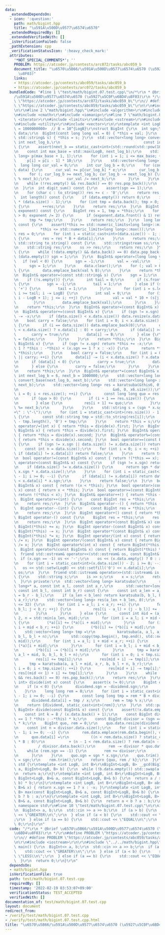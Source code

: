 ```yaml
---
data:
  _extendedDependsOn:
  - icon: ':question:'
    path: math/bigint.hpp
    title: "\u591A\u500D\u9577\u6574\u6570"
  _extendedRequiredBy: []
  _extendedVerifiedWith: []
  _isVerificationFailed: false
  _pathExtension: cpp
  _verificationStatusIcon: ':heavy_check_mark:'
  attributes:
    '*NOT_SPECIAL_COMMENTS*': ''
    PROBLEM: https://atcoder.jp/contests/arc072/tasks/abc059_b
    document_title: "\u6570\u5B66/\u591A\u500D\u9577\u6574\u6570 (\u5927\u5C0F\u6BD4\
      \u8F03)"
    links:
    - https://atcoder.jp/contests/abc059/tasks/abc059_b
    - https://atcoder.jp/contests/arc072/tasks/abc059_b
  bundledCode: "#line 1 \"test/math/bigint.07.test.cpp\"\n/*\r\n * @brief \u6570\u5B66\
    /\u591A\u500D\u9577\u6574\u6570 (\u5927\u5C0F\u6BD4\u8F03)\r\n */\r\n#define PROBLEM\
    \ \"https://atcoder.jp/contests/arc072/tasks/abc059_b\"\r\n// #define PROBLEM\
    \ \"https://atcoder.jp/contests/abc059/tasks/abc059_b\"\r\n\r\n#include <iostream>\r\
    \n\r\n#line 2 \"math/bigint.hpp\"\n#include <algorithm>\r\n#include <cassert>\r\
    \n#include <cmath>\r\n#include <iomanip>\r\n#line 7 \"math/bigint.hpp\"\n#include\
    \ <iterator>\r\n#include <limits>\r\n#include <sstream>\r\n#include <string>\r\
    \n#include <utility>\r\n#include <vector>\r\n\r\ntemplate <int LogB = 9, int B\
    \ = 1000000000>  // B = 10^{LogB}\r\nstruct BigInt {\r\n  int sgn;\r\n  std::vector<int>\
    \ data;\r\n  BigInt(const long long val = 0) { *this = val; }\r\n  BigInt(const\
    \ std::string& s) { *this = s; }\r\n  std::vector<long long> convert_base(const\
    \ int next_log_b,\r\n                                      const int next_b) const\
    \ {\r\n    assert(next_b == static_cast<int>(std::round(std::pow(10, next_log_b))));\r\
    \n    const int max_base = std::max(LogB, next_log_b);\r\n    std::vector<long\
    \ long> p(max_base + 1, 1);\r\n    for (int i = 1; i <= max_base; ++i) {\r\n \
    \     p[i] = p[i - 1] * 10;\r\n    }\r\n    std::vector<long long> res;\r\n  \
    \  long long cur_val = 0;\r\n    int cur_log_b = 0;\r\n    for (const int e :\
    \ data) {\r\n      cur_val += p[cur_log_b] * e;\r\n      cur_log_b += LogB;\r\n\
    \      for (; cur_log_b >= next_log_b; cur_log_b -= next_log_b) {\r\n        res.emplace_back(cur_val\
    \ % next_b);\r\n        cur_val /= next_b;\r\n      }\r\n    }\r\n    res.emplace_back(cur_val);\r\
    \n    while (!res.empty() && res.back() == 0) res.pop_back();\r\n    return res;\r\
    \n  }\r\n  int digit_sum() const {\r\n    assert(sgn == 1);\r\n    int res = 0;\r\
    \n    for (char c : to_string()) res += c - '0';\r\n    return res;\r\n  }\r\n\
    \  int length() const {\r\n    if (data.empty()) return 0;\r\n    int res = LogB\
    \ * (data.size() - 1);\r\n    for (int tmp = data.back(); tmp > 0; tmp /= 10)\
    \ {\r\n      ++res;\r\n    }\r\n    return res;\r\n  }\r\n  BigInt pow(BigInt\
    \ exponent) const {\r\n    BigInt res = 1, tmp = *this;\r\n    for (; exponent\
    \ > 0; exponent /= 2) {\r\n      if (exponent.data.front() & 1) res *= tmp;\r\n\
    \      tmp *= tmp;\r\n    }\r\n    return res;\r\n  }\r\n  long long to_llong()\
    \ const {\r\n    assert(*this >= std::numeric_limits<long long>::min() &&\r\n\
    \           *this <= std::numeric_limits<long long>::max());\r\n    long long\
    \ res = 0;\r\n    for (int i = static_cast<int>(data.size()) - 1; i >= 0; --i)\
    \ {\r\n      res = res * B + data[i];\r\n    }\r\n    return res;\r\n  }\r\n \
    \ std::string to_string() const {\r\n    std::stringstream ss;\r\n    ss << *this;\r\
    \n    std::string res;\r\n    ss >> res;\r\n    return res;\r\n  }\r\n  void trim()\
    \ {\r\n    while (!data.empty() && data.back() == 0) data.pop_back();\r\n    if\
    \ (data.empty()) sgn = 1;\r\n  }\r\n  BigInt& operator=(long long val) {\r\n \
    \   if (val < 0) {\r\n      sgn = -1;\r\n      val = -val;\r\n    } else {\r\n\
    \      sgn = 1;\r\n    }\r\n    data.clear();\r\n    for (; val > 0; val /= B)\
    \ {\r\n      data.emplace_back(val % B);\r\n    }\r\n    return *this;\r\n  }\r\
    \n  BigInt& operator=(const std::string& s) {\r\n    sgn = 1;\r\n    data.clear();\r\
    \n    if (!s.empty()) {\r\n      int tail = 0;\r\n      if (s.front() == '-')\
    \ {\r\n        sgn = -1;\r\n        tail = 1;\r\n      } else if (s.front() ==\
    \ '+') {\r\n        tail = 1;\r\n      }\r\n      for (int i = s.length() - 1;\
    \ i >= tail; i -= LogB) {\r\n        int val = 0;\r\n        for (int j = std::max(tail,\
    \ i - LogB + 1); j <= i; ++j) {\r\n          val = val * 10 + (s[j] - '0');\r\n\
    \        }\r\n        data.emplace_back(val);\r\n      }\r\n    }\r\n    trim();\r\
    \n    return *this;\r\n  }\r\n  BigInt& operator=(const BigInt& x) = default;\r\
    \n  BigInt& operator+=(const BigInt& x) {\r\n    if (sgn != x.sgn) return *this\
    \ -= -x;\r\n    if (data.size() < x.data.size()) data.resize(x.data.size(), 0);\r\
    \n    bool carry = false;\r\n    for (int i = 0; i < x.data.size() || carry; ++i)\
    \ {\r\n      if (i == data.size()) data.emplace_back(0);\r\n      data[i] += (i\
    \ < x.data.size() ? x.data[i] : 0) + carry;\r\n      if (data[i] >= B) {\r\n \
    \       carry = true;\r\n        data[i] -= B;\r\n      } else {\r\n        carry\
    \ = false;\r\n      }\r\n    }\r\n    return *this;\r\n  }\r\n  BigInt& operator-=(const\
    \ BigInt& x) {\r\n    if (sgn != x.sgn) return *this += -x;\r\n    if ((sgn ==\
    \ 1 ? *this : -*this) < (x.sgn == 1 ? x : -x)) {\r\n      return *this = -(x -\
    \ *this);\r\n    }\r\n    bool carry = false;\r\n    for (int i = 0; i < data.size()\
    \ || carry; ++i) {\r\n      data[i] -= (i < x.data.size() ? x.data[i] : 0) + carry;\r\
    \n      if (data[i] < 0) {\r\n        carry = true;\r\n        data[i] += B;\r\
    \n      } else {\r\n        carry = false;\r\n      }\r\n    }\r\n    trim();\r\
    \n    return *this;\r\n  }\r\n  BigInt& operator*=(const BigInt& x) {\r\n    constexpr\
    \ int next_log_b = 6, next_b = 1000000;\r\n    std::vector<long long> this6 =\
    \ convert_base(next_log_b, next_b);\r\n    std::vector<long long> x6 = x.convert_base(next_log_b,\
    \ next_b);\r\n    std::vector<long long> res = karatsuba(&this6, 0, this6.size(),\r\
    \n                                           &x6, 0, x6.size());\r\n    for (int\
    \ i = 0; i < res.size(); ++i) {\r\n      const long long quo = res[i] / next_b;\r\
    \n      if (quo > 0) {\r\n        if (i + 1 == res.size()) {\r\n          res.emplace_back(quo);\r\
    \n        } else {\r\n          res[i + 1] += quo;\r\n        }\r\n        res[i]\
    \ %= next_b;\r\n      }\r\n    }\r\n    std::string s = (sgn * x.sgn == 1 ? \"\
    +\" : \"-\");\r\n    for (int i = static_cast<int>(res.size()) - 1; i >= 0; --i)\
    \ {\r\n      const std::string tmp = std::to_string(res[i]);\r\n      s += std::string(next_log_b\
    \ - tmp.length(), '0') + tmp;\r\n    }\r\n    return *this = s;\r\n  }\r\n  BigInt&\
    \ operator/=(int x) { return *this = divide(x).first; }\r\n  BigInt& operator/=(const\
    \ BigInt& x) { return *this = divide(x).first; }\r\n  BigInt& operator%=(int x)\
    \ { return *this = divide(x).second; }\r\n  BigInt& operator%=(const BigInt& x)\
    \ { return *this = divide(x).second; }\r\n  bool operator==(const BigInt& x) const\
    \ {\r\n    if (sgn != x.sgn || data.size() != x.data.size()) return false;\r\n\
    \    const int n = data.size();\r\n    for (int i = 0; i < n; ++i) {\r\n     \
    \ if (data[i] != x.data[i]) return false;\r\n    }\r\n    return true;\r\n  }\r\
    \n  bool operator!=(const BigInt& x) const { return !(*this == x); }\r\n  bool\
    \ operator<(const BigInt& x) const {\r\n    if (sgn != x.sgn) return sgn < x.sgn;\r\
    \n    if (data.size() != x.data.size()) {\r\n      return sgn * data.size() <\
    \ x.sgn * x.data.size();\r\n    }\r\n    for (int i = static_cast<int>(data.size())\
    \ - 1; i >= 0; --i) {\r\n      if (data[i] != x.data[i]) return data[i] * sgn\
    \ < x.data[i] * x.sgn;\r\n    }\r\n    return false;\r\n  }\r\n  bool operator<=(const\
    \ BigInt& x) const { return !(x < *this); }\r\n  bool operator>(const BigInt&\
    \ x) const { return x < *this; }\r\n  bool operator>=(const BigInt& x) const {\
    \ return !(*this < x); }\r\n  BigInt& operator++() { return *this += 1; }\r\n\
    \  BigInt operator++(int) {\r\n    const BigInt res = *this;\r\n    ++*this;\r\
    \n    return res;\r\n  }\r\n  BigInt& operator--() { return *this -= 1; }\r\n\
    \  BigInt operator--(int) {\r\n    const BigInt res = *this;\r\n    --*this;\r\
    \n    return res;\r\n  }\r\n  BigInt operator+() const { return *this; }\r\n \
    \ BigInt operator-() const {\r\n    BigInt res = *this;\r\n    res.sgn = -res.sgn;\r\
    \n    return res;\r\n  }\r\n  BigInt operator+(const BigInt& x) const { return\
    \ BigInt(*this) += x; }\r\n  BigInt operator-(const BigInt& x) const { return\
    \ BigInt(*this) -= x; }\r\n  BigInt operator*(const BigInt& x) const { return\
    \ BigInt(*this) *= x; }\r\n  BigInt operator/(int x) const { return BigInt(*this)\
    \ /= x; }\r\n  BigInt operator/(const BigInt& x) const { return BigInt(*this)\
    \ /= x; }\r\n  BigInt operator%(int x) const { return BigInt(*this) %= x; }\r\n\
    \  BigInt operator%(const BigInt& x) const { return BigInt(*this) %= x; }\r\n\
    \  friend std::ostream& operator<<(std::ostream& os, const BigInt& x) {\r\n  \
    \  if (x.sgn == -1) os << '-';\r\n    os << (x.data.empty() ? 0 : x.data.back());\r\
    \n    for (int i = static_cast<int>(x.data.size()) - 2; i >= 0; --i) {\r\n   \
    \   os << std::setw(LogB) << std::setfill('0') << x.data[i];\r\n    }\r\n    return\
    \ os;\r\n  }\r\n  friend std::istream& operator>>(std::istream& is, BigInt& x)\
    \ {\r\n    std::string s;\r\n    is >> s;\r\n    x = s;\r\n    return is;\r\n\
    \  }\r\n private:\r\n  std::vector<long long> karatsuba(\r\n      std::vector<long\
    \ long>* a, const int a_l, const int a_r,\r\n      std::vector<long long>* b,\
    \ const int b_l, const int b_r) const {\r\n    const int a_len = a_r - a_l, b_len\
    \ = b_r - b_l;\r\n    if (a_len < b_len) return karatsuba(b, b_l, b_r, a, a_l,\
    \ a_r);\r\n    std::vector<long long> res(a_len + b_len, 0);\r\n    if (b_len\
    \ <= 32) {\r\n      for (int i = a_l; i < a_r; ++i) {\r\n        for (int j =\
    \ b_l; j < b_r; ++j) {\r\n          res[(i - a_l) + (j - b_l)] += (*a)[i] * (*b)[j];\r\
    \n        }\r\n      }\r\n    } else {\r\n      const int mid = (a_len + 1) /\
    \ 2, n = std::min(a_len, mid);\r\n      for (int i = a_l; i + mid < a_r; ++i)\
    \ {\r\n        (*a)[i] += (*a)[i + mid];\r\n      }\r\n      for (int i = b_l;\
    \ i + mid < b_r; ++i) {\r\n        (*b)[i] += (*b)[i + mid];\r\n      }\r\n  \
    \    std::vector<long long> tmp =\r\n          karatsuba(a, a_l, a_l + mid, b,\
    \ b_l, b_l + n);\r\n      std::copy(tmp.begin(), tmp.end(), std::next(res.begin(),\
    \ mid));\r\n      for (int i = a_l; i + mid < a_r; ++i) {\r\n        (*a)[i] -=\
    \ (*a)[i + mid];\r\n      }\r\n      for (int i = b_l; i + mid < b_r; ++i) {\r\
    \n        (*b)[i] -= (*b)[i + mid];\r\n      }\r\n      tmp = karatsuba(a, a_l,\
    \ a_l + mid, b, b_l, b_l + n);\r\n      for (int i = 0; i < tmp.size(); ++i) {\r\
    \n        res[i] += tmp[i];\r\n        res[mid + i] -= tmp[i];\r\n      }\r\n\
    \      tmp = karatsuba(a, a_l + mid, a_r, b, b_l + n, b_r);\r\n      for (int\
    \ i = 0; i < tmp.size(); ++i) {\r\n        res[mid + i] -= tmp[i];\r\n       \
    \ res[(mid << 1) + i] += tmp[i];\r\n      }\r\n    }\r\n    while (!res.empty()\
    \ && res.back() == 0) res.pop_back();\r\n    return res;\r\n  }\r\n  std::pair<BigInt,\
    \ int> divide(int x) const {\r\n    assert(x != 0);\r\n    BigInt dividend = *this;\r\
    \n    if (x < 0) {\r\n      dividend.sgn = -dividend.sgn;\r\n      x = -x;\r\n\
    \    }\r\n    long long rem = 0;\r\n    for (int i = static_cast<int>(dividend.data.size())\
    \ - 1; i >= 0; --i) {\r\n      const long long tmp = rem * B + dividend.data[i];\r\
    \n      dividend.data[i] = tmp / x;\r\n      rem = tmp % x;\r\n    }\r\n    dividend.trim();\r\
    \n    return {dividend, static_cast<int>(rem)};\r\n  }\r\n  std::pair<BigInt,\
    \ BigInt> divide(const BigInt& x) const {\r\n    assert(!x.data.empty());\r\n\
    \    const int k = B / (x.data.back() + 1);\r\n    const BigInt dividend = (sgn\
    \ == 1 ? *this : -*this) * k;\r\n    const BigInt divisor = (sgn == 1 ? x : -x)\
    \ * k;\r\n    BigInt quo, rem = 0;\r\n    quo.data.resize(dividend.data.size());\r\
    \n    const int n = divisor.data.size();\r\n    for (int i = static_cast<int>(dividend.data.size())\
    \ - 1; i >= 0; --i) {\r\n      rem.data.emplace(rem.data.begin(), dividend.data[i]);\r\
    \n      quo.data[i] =\r\n          ((n < rem.data.size() ? static_cast<long long>(rem.data[n])\
    \ * B : 0)\r\n           + (n - 1 < rem.data.size() ? rem.data[n - 1] : 0))\r\n\
    \          / divisor.data.back();\r\n      rem -= divisor * quo.data[i];\r\n \
    \     while (rem.sgn == -1) {\r\n        rem += divisor;\r\n        --quo.data[i];\r\
    \n      }\r\n    }\r\n    quo.sgn = sgn * x.sgn;\r\n    quo.trim();\r\n    rem.sgn\
    \ = sgn;\r\n    rem.trim();\r\n    return {quo, rem / k};\r\n  }\r\n};\r\nnamespace\
    \ std {\r\ntemplate <int LogB, int B>\r\nBigInt<LogB, B> __gcd(BigInt<LogB, B>\
    \ a, BigInt<LogB, B> b) {\r\n  while (!b.data.empty()) std::swap(a %= b, b);\r\
    \n  return a;\r\n}\r\ntemplate <int LogB, int B>\r\nBigInt<LogB, B> __lcm(const\
    \ BigInt<LogB, B>& a, const BigInt<LogB, B>& b) {\r\n  return a / std::__gcd(a,\
    \ b) * b;\r\n}\r\ntemplate <int LogB, int B>\r\nBigInt<LogB, B> abs(const BigInt<LogB,\
    \ B>& x) { return x.sgn == 1 ? x : -x; }\r\ntemplate <int LogB, int B>\r\nBigInt<LogB,\
    \ B> max(const BigInt<LogB, B>& a, const BigInt<LogB, B>& b) {\r\n  return a <\
    \ b ? b : a;\r\n}\r\ntemplate <int LogB, int B>\r\nBigInt<LogB, B> min(const BigInt<LogB,\
    \ B>& a, const BigInt<LogB, B>& b) {\r\n  return a < b ? a : b;\r\n}\r\n}  //\
    \ namespace std\r\n#line 10 \"test/math/bigint.07.test.cpp\"\n\r\nint main() {\r\
    \n  BigInt<> a, b;\r\n  std::cin >> a >> b;\r\n  if (a > b) {\r\n    std::cout\
    \ << \"GREATER\\n\";\r\n  } else if (a < b) {\r\n    std::cout << \"LESS\\n\"\
    ;\r\n  } else if (a == b) {\r\n    std::cout << \"EQUAL\\n\";\r\n  }\r\n  return\
    \ 0;\r\n}\r\n"
  code: "/*\r\n * @brief \u6570\u5B66/\u591A\u500D\u9577\u6574\u6570 (\u5927\u5C0F\
    \u6BD4\u8F03)\r\n */\r\n#define PROBLEM \"https://atcoder.jp/contests/arc072/tasks/abc059_b\"\
    \r\n// #define PROBLEM \"https://atcoder.jp/contests/abc059/tasks/abc059_b\"\r\
    \n\r\n#include <iostream>\r\n\r\n#include \"../../math/bigint.hpp\"\r\n\r\nint\
    \ main() {\r\n  BigInt<> a, b;\r\n  std::cin >> a >> b;\r\n  if (a > b) {\r\n\
    \    std::cout << \"GREATER\\n\";\r\n  } else if (a < b) {\r\n    std::cout <<\
    \ \"LESS\\n\";\r\n  } else if (a == b) {\r\n    std::cout << \"EQUAL\\n\";\r\n\
    \  }\r\n  return 0;\r\n}\r\n"
  dependsOn:
  - math/bigint.hpp
  isVerificationFile: true
  path: test/math/bigint.07.test.cpp
  requiredBy: []
  timestamp: '2022-02-19 03:53:07+09:00'
  verificationStatus: TEST_ACCEPTED
  verifiedWith: []
documentation_of: test/math/bigint.07.test.cpp
layout: document
redirect_from:
- /verify/test/math/bigint.07.test.cpp
- /verify/test/math/bigint.07.test.cpp.html
title: "\u6570\u5B66/\u591A\u500D\u9577\u6574\u6570 (\u5927\u5C0F\u6BD4\u8F03)"
---
```

